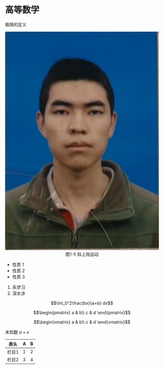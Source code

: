 <head>
    <script src="https://cdn.mathjax.org/mathjax/latest/MathJax.js?config=TeX-AMS-MML_HTMLorMML" type="text/javascript"></script>
    <script type="text/x-mathjax-config">
        MathJax.Hub.Config({
            tex2jax: {
            skipTags: ['script', 'noscript', 'style', 'textarea', 'pre'],
            inlineMath: [['$','$']]
            }
        });
    </script>
</head>

# 高等数学

极限的定义

<div align=center><img src="pic/advancedMath1-1.jpg" width=600></div>
<center>图1-5 斜上抛运动</center>

- 性质 1
- 性质 2
- 性质 3

1. 系学习
2. 深水涉

$$\int_0^2\frac{bx}{a+b} dx$$

$$\begin{pmatrix}
    a & b\\
    c & d
\end{pmatrix}$$

$$\begin{vmatrix}
    a & b\\
    c & d
\end{vmatrix}$$

未知数 $a+x$

表头 | A | B
---|---|---
栏目1 | 1 | 2
栏目2 | 3 | 4